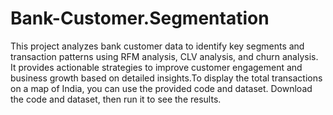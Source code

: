 # Bank-Customer.Segmentation

This project analyzes bank customer data to identify key segments and transaction patterns using RFM analysis, CLV analysis, and churn analysis. It provides actionable strategies to improve customer engagement and business growth based on detailed insights.To display the total transactions on a map of India, you can use the provided code and dataset. Download the code and dataset, then run it to see the results.
